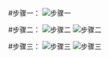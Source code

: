 #步骤一：
![步骤一](http://m.qpic.cn/psb?/V13wB82N2Ogx8D/5DINl4d.5sRJSrXGcvVgADC*qyhOK2OUCQS44I3OY3Y!/b/dIQAAAAAAAAA&bo=igMXAgAAAAADB74!&rf=viewer_4)

#步骤二：
![步骤二](http://r.photo.store.qq.com/psb?/V13wB82N2Ogx8D/CUaZpo7Rx81xUhilWkcRxQ2.ABnHXAiv9R3RO.vKdHM!/r/dLgAAAAAAAAA)
![步骤二](http://m.qpic.cn/psb?/V13wB82N2Ogx8D/CUaZpo7Rx81xUhilWkcRxQ2.ABnHXAiv9R3RO.vKdHM!/b/dLgAAAAAAAAA&bo=iAMYAogDGAIDCSw!&rf=viewer_4)

#步骤三：
![步骤三](http://m.qpic.cn/psb?/V13wB82N2Ogx8D/LST10z4fYE.YL1zBMeyo870wU.umR2cxOYY3bPdRRJY!/b/dL8AAAAAAAAA&bo=ggMPAoIDDwIDCSw!&rf=viewer_4)
![步骤三](http://r.photo.store.qq.com/psb?/V13wB82N2Ogx8D/LST10z4fYE.YL1zBMeyo870wU.umR2cxOYY3bPdRRJY!/r/dL8AAAAAAAAA)
